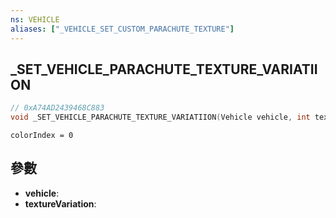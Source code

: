 ```yaml
---
ns: VEHICLE
aliases: ["_VEHICLE_SET_CUSTOM_PARACHUTE_TEXTURE"]
---
```

## _SET_VEHICLE_PARACHUTE_TEXTURE_VARIATIION

```c
// 0xA74AD2439468C883
void _SET_VEHICLE_PARACHUTE_TEXTURE_VARIATIION(Vehicle vehicle, int textureVariation);
```

```
colorIndex = 0  
```

## 參數
* **vehicle**: 
* **textureVariation**: 

